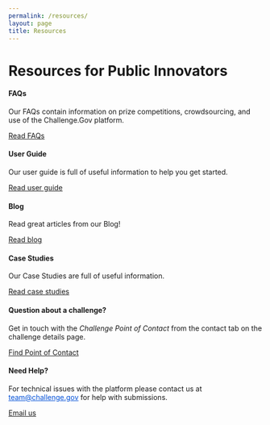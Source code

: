 ```yaml
---
permalink: /resources/
layout: page
title: Resources
---
```


 <h1 class="text-center mb-4 font-weight-bold">Resources for Public Innovators</h1>
 

<div class="row">
  <div class="col-sm-6">
    <div class="card">
      <div class="card-body text-center">
        <a href="{{ site.baseurl }}/assets/document-library/ChallengeGov_Solver_FAQ.pdf" target="_blank" rel="noopener"><i class="dashboard-card-icon fa fa-question-circle" style="font-size: 3em; padding-bottom: 20px;" title="Read FAQs"></i></a>
        <h4 class="card-title text-center">FAQs</h4>
        <p class="card-text text-center">Our FAQs contain information on prize competitions, crowdsourcing, and use of the Challenge.Gov platform.</p>
        <a href="{{ site.baseurl }}/assets/document-library/ChallengeGov_Solver_FAQ.pdf" target="_blank" class="usa-button usa-button">Read FAQs</a>
      </div>
    </div>
  </div>
  <div class="col-sm-6">
    <div class="card">
      <div class="card-body text-center">
        <a href="{{ site.baseurl }}/assets/document-library/ChallengeGov_Public_Solver_User_Guide_Oct2021.pdf" target="_blank" rel="noopener"><i class="dashboard-card-icon fas fa-book-open" style="color: #FA9441; font-size: 3em; padding-bottom: 20px;" title="Read our FAQs"></i></a>
        <h4 class="card-title text-center">User Guide</h4>
        <p class="card-text text-center">Our user guide is full of useful information to help you get started.</p>
        <a href="{{ site.baseurl }}/assets/document-library/ChallengeGov_Public_Solver_User_Guide_Oct2021.pdf" target="_blank" class="usa-button usa-button">Read user guide</a>
      </div>
    </div>
  </div>
</div>

<div class="row">
  <div class="col-sm-6">
    <div class="card">
      <div class="card-body text-center">
        <a href="{{ site.baseurl }}/blog/" rel="noopener"><i class="fab fa-readme" style="color: #FA9441; font-size: 3em; padding-bottom: 20px;" title="Read our FAQs"></i></a>
        <h4 class="card-title text-center">Blog</h4>
        <p class="card-text text-center">Read great articles from our Blog!</p>
        <a href="{{ site.baseurl }}/blog/" class="usa-button usa-button">Read blog</a>
      </div>
    </div>
  </div>
  <div class="col-sm-6">
    <div class="card">
      <div class="card-body text-center">
        <a href="{{ site.baseurl }}/toolkit/case-studies/" rel="noopener"><i class="fa fa-solid fa-folder" style="color: #FA9441; padding-bottom: 20px; font-size: 3em;" title="Read our FAQs"></i></a>
        <h4 class="card-title text-center">Case Studies</h4>
        <p class="card-text text-center">Our Case Studies are full of useful information.</p>
        <a href="{{ site.baseurl }}/toolkit/case-studies/" class="usa-button usa-button">Read case studies</a>
      </div>
    </div>
  </div>
</div>

<div class="row">
  <div class="col-sm-6">
    <div class="card">
      <div class="card-body text-center">
        <a href="{{ site.baseurl }}/#active-challenges" rel="noopener"><i class="fas fa-trophy" style="color: #FA9441; padding-bottom: 20px; font-size: 3em;" title="Read our FAQs"></i></a>
        <h4 class="card-title text-center">Question about a challenge?</h4>
        <p class="card-text text-center">Get in touch with the <em>Challenge Point of Contact</em> from the contact tab on the challenge details page.</p>
        <a href="{{ site.baseurl }}/#active-challenges" class="usa-button usa-button">Find Point of Contact</a>
      </div>
    </div>
  </div>
  <div class="col-sm-6">
    <div class="card">
      <div class="card-body text-center">
        <a href="https://www.challenge.gov/toolkit/case-studies/" rel="noopener"><i class="fas fa-laptop" style="color: #FA9441; font-size: 3em; padding-bottom: 20px;" title="Read our FAQs"></i></a>
        <h4 class="card-title text-center">Need Help?</h4>
        <p class="card-text text-center">For technical issues with the platform please contact us at <a href="mailto: team@challenge.gov" style="color: #0050d8;">team@challenge.gov</a> for help with submissions.</p>
        <a href="mailto: team@challenge.gov" target="_blank" class="usa-button usa-button">Email us</a>
      </div>
    </div>
  </div>
</div>
